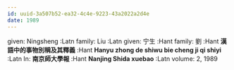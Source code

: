 ```yaml
---
id: uuid-3a507b52-ea32-4c4e-9223-43a2022a2d4e
date: 1989
---
```


given: Ningsheng :Latn
family: Liu :Latn
given: 宁生 :Hant
family: 劉 :Hant
**漢語中的事物別稱及其釋義** :Hant
**Hanyu zhong de shiwu bie cheng ji qi shiyi** :Latn
In: 
**南京師大學報** :Hant
**Nanjing Shida xuebao** :Latn
volume: 2, 1989